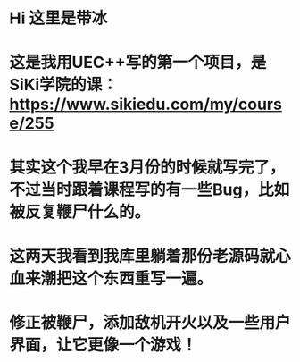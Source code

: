 # Hi 这里是带冰
# 这是我用UEC++写的第一个项目，是SiKi学院的课：https://www.sikiedu.com/my/course/255
# 其实这个我早在3月份的时候就写完了，不过当时跟着课程写的有一些Bug，比如被反复鞭尸什么的。
# 这两天我看到我库里躺着那份老源码就心血来潮把这个东西重写一遍。
# 修正被鞭尸，添加敌机开火以及一些用户界面，让它更像一个游戏！

